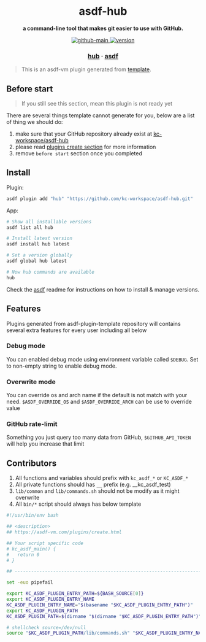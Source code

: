 <h1 align="center">
  asdf-hub
</h1>

<!-- Description section -->
<p align="center">
  <strong>a command-line tool that makes git easier to use with GitHub.</strong>
</p>

<!-- Badges section -->
<p align="center">
  <a href="https://github.com/kc-workspace/asdf-hub/actions/workflows/main.yml">
    <img
      alt="github-main"
      src="https://img.shields.io/github/actions/workflow/status/kc-workspace/asdf-hub/main.yml?style=flat-square&logo=github">
  </a>
  <a href="https://github.com/kc-workspace/asdf-hub/releases">
    <img
      alt="version"
      src="https://img.shields.io/github/v/release/kc-workspace/asdf-hub?style=flat-square&logo=github">
  </a>
</p>

<!-- Links section -->
<h3 align="center">
  <a href="https://hub.github.com">hub</a>
  <span> · </span>
  <a href="https://asdf-vm.com">asdf</a>
</h3>

> This is an asdf-vm plugin generated from [template][template-gh].

## Before start

> If you still see this section, mean this plugin is not ready yet

There are several things template cannot generate for you,
below are a list of thing we should do:

1. make sure that your GitHub repository already exist at [kc-workspace/asdf-hub][plugin-gh]
2. please read [plugins create section][asdf-create-plugin] for more information
3. remove `before start` section once you completed

## Install

Plugin:

```sh
asdf plugin add "hub" "https://github.com/kc-workspace/asdf-hub.git"
```

App:

```sh
# Show all installable versions
asdf list all hub

# Install latest version
asdf install hub latest

# Set a version globally
asdf global hub latest

# Now hub commands are available
hub
```

Check the [asdf][asdf-link] readme for instructions on
how to install & manage versions.

## Features

Plugins generated from asdf-plugin-template repository will
contains several extra features for every user including all below

### Debug mode

You can enabled debug mode using environment variable called `$DEBUG`.
Set to non-empty string to enable debug mode.

### Overwrite mode

You can override os and arch name if the default is not match with your need.
`$ASDF_OVERRIDE_OS` and `$ASDF_OVERRIDE_ARCH` can be use to override value

### GitHub rate-limit

Something you just query too many data from GitHub,
`$GITHUB_API_TOKEN` will help you increase that limit

## Contributors

1. All functions and variables should prefix with `kc_asdf_*` or `KC_ASDF_*`
2. All private functions should has `__` prefix (e.g. __kc_asdf_test)
2. `lib/common` and `lib/commands.sh` should not be modify as it might overwrite
3. All `bin/*` script should always has below template

```bash
#!/usr/bin/env bash

## <description>
## https://asdf-vm.com/plugins/create.html

## Your script specific code
# kc_asdf_main() {
#   return 0
# }

## -----------------------------------------------------------------------

set -euo pipefail

export KC_ASDF_PLUGIN_ENTRY_PATH=${BASH_SOURCE[0]}
export KC_ASDF_PLUGIN_ENTRY_NAME
KC_ASDF_PLUGIN_ENTRY_NAME="$(basename "$KC_ASDF_PLUGIN_ENTRY_PATH")"
export KC_ASDF_PLUGIN_PATH
KC_ASDF_PLUGIN_PATH=$(dirname "$(dirname "$KC_ASDF_PLUGIN_ENTRY_PATH")")

# shellcheck source=/dev/null
source "$KC_ASDF_PLUGIN_PATH/lib/commands.sh" "$KC_ASDF_PLUGIN_ENTRY_NAME"
```

<!-- LINKS SECTION -->


[plugin-gh]: https://github.com/kc-workspace/asdf-hub
[template-gh]: https://github.com/kc-workspace/asdf-plugin-template
[asdf-link]: https://github.com/asdf-vm/asdf
[asdf-create-plugin]: https://asdf-vm.com/plugins/create.html
